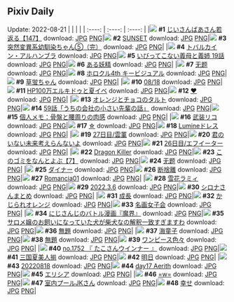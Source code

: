 ## Pixiv Daily
Update: 2022-08-21
|      |      |      |
| :----: | :----: | :----: |
|![](https://pixiv.microyu.workers.dev/c/240x480/img-master/img/2022/08/20/11/08/08/100621687_p0_master1200.jpg) **#1** [じいさんばあさん若返る【147】](https://www.pixiv.net/artworks/100621687) download: [JPG](https://pixiv.microyu.workers.dev/img-original/img/2022/08/20/11/08/08/100621687_p0.jpg) [PNG](https://pixiv.microyu.workers.dev/img-original/img/2022/08/20/11/08/08/100621687_p0.png)|![](https://pixiv.microyu.workers.dev/c/240x480/img-master/img/2022/08/19/00/00/03/100588101_p0_master1200.jpg) **#2** [SUNSET](https://www.pixiv.net/artworks/100588101) download: [JPG](https://pixiv.microyu.workers.dev/img-original/img/2022/08/19/00/00/03/100588101_p0.jpg) [PNG](https://pixiv.microyu.workers.dev/img-original/img/2022/08/19/00/00/03/100588101_p0.png)|![](https://pixiv.microyu.workers.dev/c/240x480/img-master/img/2022/08/19/00/00/34/100588249_p0_master1200.jpg) **#3** [突然変異系幼馴染ちゃん⑤（完）](https://www.pixiv.net/artworks/100588249) download: [JPG](https://pixiv.microyu.workers.dev/img-original/img/2022/08/19/00/00/34/100588249_p0.jpg) [PNG](https://pixiv.microyu.workers.dev/img-original/img/2022/08/19/00/00/34/100588249_p0.png)|
|![](https://pixiv.microyu.workers.dev/c/240x480/img-master/img/2022/08/19/00/00/08/100588138_p0_master1200.jpg) **#4** [トバルカイン・アルハンブラ](https://www.pixiv.net/artworks/100588138) download: [JPG](https://pixiv.microyu.workers.dev/img-original/img/2022/08/19/00/00/08/100588138_p0.jpg) [PNG](https://pixiv.microyu.workers.dev/img-original/img/2022/08/19/00/00/08/100588138_p0.png)|![](https://pixiv.microyu.workers.dev/c/240x480/img-master/img/2022/08/20/00/01/09/100612683_p0_master1200.jpg) **#5** [いびってこない義母と義姉  19話](https://www.pixiv.net/artworks/100612683) download: [JPG](https://pixiv.microyu.workers.dev/img-original/img/2022/08/20/00/01/09/100612683_p0.jpg) [PNG](https://pixiv.microyu.workers.dev/img-original/img/2022/08/20/00/01/09/100612683_p0.png)|![](https://pixiv.microyu.workers.dev/c/240x480/img-master/img/2022/08/19/07/30/00/100594294_p0_master1200.jpg) **#6** [ある妖精](https://www.pixiv.net/artworks/100594294) download: [JPG](https://pixiv.microyu.workers.dev/img-original/img/2022/08/19/07/30/00/100594294_p0.jpg) [PNG](https://pixiv.microyu.workers.dev/img-original/img/2022/08/19/07/30/00/100594294_p0.png)|
|![](https://pixiv.microyu.workers.dev/c/240x480/img-master/img/2022/08/19/01/21/59/100590460_p0_master1200.jpg) **#7** [无题](https://www.pixiv.net/artworks/100590460) download: [JPG](https://pixiv.microyu.workers.dev/img-original/img/2022/08/19/01/21/59/100590460_p0.jpg) [PNG](https://pixiv.microyu.workers.dev/img-original/img/2022/08/19/01/21/59/100590460_p0.png)|![](https://pixiv.microyu.workers.dev/c/240x480/img-master/img/2022/08/20/00/18/03/100613394_p0_master1200.jpg) **#8** [ホロクル4th キービジュアル](https://www.pixiv.net/artworks/100613394) download: [JPG](https://pixiv.microyu.workers.dev/img-original/img/2022/08/20/00/18/03/100613394_p0.jpg) [PNG](https://pixiv.microyu.workers.dev/img-original/img/2022/08/20/00/18/03/100613394_p0.png)|![](https://pixiv.microyu.workers.dev/c/240x480/img-master/img/2022/08/19/15/04/21/100599661_p0_master1200.jpg) **#9** [草蛍ちゃん](https://www.pixiv.net/artworks/100599661) download: [JPG](https://pixiv.microyu.workers.dev/img-original/img/2022/08/19/15/04/21/100599661_p0.jpg) [PNG](https://pixiv.microyu.workers.dev/img-original/img/2022/08/19/15/04/21/100599661_p0.png)|
|![](https://pixiv.microyu.workers.dev/c/240x480/img-master/img/2022/08/20/02/23/20/100616129_p0_master1200.jpg) **#10** [08/18](https://www.pixiv.net/artworks/100616129) download: [JPG](https://pixiv.microyu.workers.dev/img-original/img/2022/08/20/02/23/20/100616129_p0.jpg) [PNG](https://pixiv.microyu.workers.dev/img-original/img/2022/08/20/02/23/20/100616129_p0.png)|![](https://pixiv.microyu.workers.dev/c/240x480/img-master/img/2022/08/19/00/49/19/100589734_p0_master1200.jpg) **#11** [HP100万エルキドゥと夏イベ](https://www.pixiv.net/artworks/100589734) download: [JPG](https://pixiv.microyu.workers.dev/img-original/img/2022/08/19/00/49/19/100589734_p0.jpg) [PNG](https://pixiv.microyu.workers.dev/img-original/img/2022/08/19/00/49/19/100589734_p0.png)|![](https://pixiv.microyu.workers.dev/c/240x480/img-master/img/2022/08/19/20/29/30/100606191_p0_master1200.jpg) **#12** [❤](https://www.pixiv.net/artworks/100606191) download: [JPG](https://pixiv.microyu.workers.dev/img-original/img/2022/08/19/20/29/30/100606191_p0.jpg) [PNG](https://pixiv.microyu.workers.dev/img-original/img/2022/08/19/20/29/30/100606191_p0.png)|
|![](https://pixiv.microyu.workers.dev/c/240x480/img-master/img/2022/08/19/20/30/00/100606205_p0_master1200.jpg) **#13** [オレンジとチョコのタルト](https://www.pixiv.net/artworks/100606205) download: [JPG](https://pixiv.microyu.workers.dev/img-original/img/2022/08/19/20/30/00/100606205_p0.jpg) [PNG](https://pixiv.microyu.workers.dev/img-original/img/2022/08/19/20/30/00/100606205_p0.png)|![](https://pixiv.microyu.workers.dev/c/240x480/img-master/img/2022/08/19/12/24/55/100597518_p0_master1200.jpg) **#14** [59話「うちの会社の小さい先輩の話」](https://www.pixiv.net/artworks/100597518) download: [JPG](https://pixiv.microyu.workers.dev/img-original/img/2022/08/19/12/24/55/100597518_p0.jpg) [PNG](https://pixiv.microyu.workers.dev/img-original/img/2022/08/19/12/24/55/100597518_p0.png)|![](https://pixiv.microyu.workers.dev/c/240x480/img-master/img/2022/08/20/08/00/02/100619257_p0_master1200.jpg) **#15** [個人メモ：骨盤と腰周りの肉感](https://www.pixiv.net/artworks/100619257) download: [JPG](https://pixiv.microyu.workers.dev/img-original/img/2022/08/20/08/00/02/100619257_p0.jpg) [PNG](https://pixiv.microyu.workers.dev/img-original/img/2022/08/20/08/00/02/100619257_p0.png)|
|![](https://pixiv.microyu.workers.dev/c/240x480/img-master/img/2022/08/21/11/42/10/100615058_p0_master1200.jpg) **#16** [武装リコ](https://www.pixiv.net/artworks/100615058) download: [JPG](https://pixiv.microyu.workers.dev/img-original/img/2022/08/21/11/42/10/100615058_p0.jpg) [PNG](https://pixiv.microyu.workers.dev/img-original/img/2022/08/21/11/42/10/100615058_p0.png)|![](https://pixiv.microyu.workers.dev/c/240x480/img-master/img/2022/08/20/16/47/51/100627496_p0_master1200.jpg) **#17** [☆](https://www.pixiv.net/artworks/100627496) download: [JPG](https://pixiv.microyu.workers.dev/img-original/img/2022/08/20/16/47/51/100627496_p0.jpg) [PNG](https://pixiv.microyu.workers.dev/img-original/img/2022/08/20/16/47/51/100627496_p0.png)|![](https://pixiv.microyu.workers.dev/c/240x480/img-master/img/2022/08/19/00/00/08/100588134_p0_master1200.jpg) **#18** [Lumineドレス](https://www.pixiv.net/artworks/100588134) download: [JPG](https://pixiv.microyu.workers.dev/img-original/img/2022/08/19/00/00/08/100588134_p0.jpg) [PNG](https://pixiv.microyu.workers.dev/img-original/img/2022/08/19/00/00/08/100588134_p0.png)|
|![](https://pixiv.microyu.workers.dev/c/240x480/img-master/img/2022/08/20/00/00/28/100612538_p0_master1200.jpg) **#19** [27日目/雲菫](https://www.pixiv.net/artworks/100612538) download: [JPG](https://pixiv.microyu.workers.dev/img-original/img/2022/08/20/00/00/28/100612538_p0.jpg) [PNG](https://pixiv.microyu.workers.dev/img-original/img/2022/08/20/00/00/28/100612538_p0.png)|![](https://pixiv.microyu.workers.dev/c/240x480/img-master/img/2022/08/19/18/49/35/100603697_p0_master1200.jpg) **#20** [君のいない未来考えらんないよ](https://www.pixiv.net/artworks/100603697) download: [JPG](https://pixiv.microyu.workers.dev/img-original/img/2022/08/19/18/49/35/100603697_p0.jpg) [PNG](https://pixiv.microyu.workers.dev/img-original/img/2022/08/19/18/49/35/100603697_p0.png)|![](https://pixiv.microyu.workers.dev/c/240x480/img-master/img/2022/08/19/00/00/14/100588177_p0_master1200.jpg) **#21** [26日目/エフイーター](https://www.pixiv.net/artworks/100588177) download: [JPG](https://pixiv.microyu.workers.dev/img-original/img/2022/08/19/00/00/14/100588177_p0.jpg) [PNG](https://pixiv.microyu.workers.dev/img-original/img/2022/08/19/00/00/14/100588177_p0.png)|
|![](https://pixiv.microyu.workers.dev/c/240x480/img-master/img/2022/08/20/00/07/02/100612997_p0_master1200.jpg) **#22** [Dragon Killer](https://www.pixiv.net/artworks/100612997) download: [JPG](https://pixiv.microyu.workers.dev/img-original/img/2022/08/20/00/07/02/100612997_p0.jpg) [PNG](https://pixiv.microyu.workers.dev/img-original/img/2022/08/20/00/07/02/100612997_p0.png)|![](https://pixiv.microyu.workers.dev/c/240x480/img-master/img/2022/08/20/12/37/41/100623158_p0_master1200.jpg) **#23** [このゴミをなんとよぶ【7】](https://www.pixiv.net/artworks/100623158) download: [JPG](https://pixiv.microyu.workers.dev/img-original/img/2022/08/20/12/37/41/100623158_p0.jpg) [PNG](https://pixiv.microyu.workers.dev/img-original/img/2022/08/20/12/37/41/100623158_p0.png)|![](https://pixiv.microyu.workers.dev/c/240x480/img-master/img/2022/08/19/00/14/57/100588793_p0_master1200.jpg) **#24** [无题](https://www.pixiv.net/artworks/100588793) download: [JPG](https://pixiv.microyu.workers.dev/img-original/img/2022/08/19/00/14/57/100588793_p0.jpg) [PNG](https://pixiv.microyu.workers.dev/img-original/img/2022/08/19/00/14/57/100588793_p0.png)|
|![](https://pixiv.microyu.workers.dev/c/240x480/img-master/img/2022/08/19/13/00/49/100598043_p0_master1200.jpg) **#25** [ダイナー](https://www.pixiv.net/artworks/100598043) download: [JPG](https://pixiv.microyu.workers.dev/img-original/img/2022/08/19/13/00/49/100598043_p0.jpg) [PNG](https://pixiv.microyu.workers.dev/img-original/img/2022/08/19/13/00/49/100598043_p0.png)|![](https://pixiv.microyu.workers.dev/c/240x480/img-master/img/2022/08/19/01/26/56/100590570_p0_master1200.jpg) **#26** [断捨離](https://www.pixiv.net/artworks/100590570) download: [JPG](https://pixiv.microyu.workers.dev/img-original/img/2022/08/19/01/26/56/100590570_p0.jpg) [PNG](https://pixiv.microyu.workers.dev/img-original/img/2022/08/19/01/26/56/100590570_p0.png)|![](https://pixiv.microyu.workers.dev/c/240x480/img-master/img/2022/08/20/00/01/30/100612710_p0_master1200.jpg) **#27** [Romancia01](https://www.pixiv.net/artworks/100612710) download: [JPG](https://pixiv.microyu.workers.dev/img-original/img/2022/08/20/00/01/30/100612710_p0.jpg) [PNG](https://pixiv.microyu.workers.dev/img-original/img/2022/08/20/00/01/30/100612710_p0.png)|
|![](https://pixiv.microyu.workers.dev/c/240x480/img-master/img/2022/08/19/00/42/29/100589571_p0_master1200.jpg) **#28** [雪花ラミィ](https://www.pixiv.net/artworks/100589571) download: [JPG](https://pixiv.microyu.workers.dev/img-original/img/2022/08/19/00/42/29/100589571_p0.jpg) [PNG](https://pixiv.microyu.workers.dev/img-original/img/2022/08/19/00/42/29/100589571_p0.png)|![](https://pixiv.microyu.workers.dev/c/240x480/img-master/img/2022/08/19/12/00/01/100597136_p0_master1200.jpg) **#29** [2022.3.6](https://www.pixiv.net/artworks/100597136) download: [JPG](https://pixiv.microyu.workers.dev/img-original/img/2022/08/19/12/00/01/100597136_p0.jpg) [PNG](https://pixiv.microyu.workers.dev/img-original/img/2022/08/19/12/00/01/100597136_p0.png)|![](https://pixiv.microyu.workers.dev/c/240x480/img-master/img/2022/08/19/20/21/58/100605980_p0_master1200.jpg) **#30** [シロナさんまとめ](https://www.pixiv.net/artworks/100605980) download: [JPG](https://pixiv.microyu.workers.dev/img-original/img/2022/08/19/20/21/58/100605980_p0.jpg) [PNG](https://pixiv.microyu.workers.dev/img-original/img/2022/08/19/20/21/58/100605980_p0.png)|
|![](https://pixiv.microyu.workers.dev/c/240x480/img-master/img/2022/08/20/13/39/34/100624122_p0_master1200.jpg) **#31** [成長](https://www.pixiv.net/artworks/100624122) download: [JPG](https://pixiv.microyu.workers.dev/img-original/img/2022/08/20/13/39/34/100624122_p0.jpg) [PNG](https://pixiv.microyu.workers.dev/img-original/img/2022/08/20/13/39/34/100624122_p0.png)|![](https://pixiv.microyu.workers.dev/c/240x480/img-master/img/2022/08/20/20/30/01/100632991_p0_master1200.jpg) **#32** [かじられオレンジ](https://www.pixiv.net/artworks/100632991) download: [JPG](https://pixiv.microyu.workers.dev/img-original/img/2022/08/20/20/30/01/100632991_p0.jpg) [PNG](https://pixiv.microyu.workers.dev/img-original/img/2022/08/20/20/30/01/100632991_p0.png)|![](https://pixiv.microyu.workers.dev/c/240x480/img-master/img/2022/08/20/08/18/03/100619449_p0_master1200.jpg) **#33** [名画女子会](https://www.pixiv.net/artworks/100619449) download: [JPG](https://pixiv.microyu.workers.dev/img-original/img/2022/08/20/08/18/03/100619449_p0.jpg) [PNG](https://pixiv.microyu.workers.dev/img-original/img/2022/08/20/08/18/03/100619449_p0.png)|
|![](https://pixiv.microyu.workers.dev/c/240x480/img-master/img/2022/08/20/00/27/49/100613689_p0_master1200.jpg) **#34** [にじさんじのバトル漫画『魔界』](https://www.pixiv.net/artworks/100613689) download: [JPG](https://pixiv.microyu.workers.dev/img-original/img/2022/08/20/00/27/49/100613689_p0.jpg) [PNG](https://pixiv.microyu.workers.dev/img-original/img/2022/08/20/00/27/49/100613689_p0.png)|![](https://pixiv.microyu.workers.dev/c/240x480/img-master/img/2022/08/19/09/19/24/100595346_p0_master1200.jpg) **#35** [サロメ嬢のお飼いになっていた犬が柴犬なの解釈一致すぎますわ](https://www.pixiv.net/artworks/100595346) download: [JPG](https://pixiv.microyu.workers.dev/img-original/img/2022/08/19/09/19/24/100595346_p0.jpg) [PNG](https://pixiv.microyu.workers.dev/img-original/img/2022/08/19/09/19/24/100595346_p0.png)|![](https://pixiv.microyu.workers.dev/c/240x480/img-master/img/2022/08/20/20/06/39/100632345_p0_master1200.jpg) **#36** [無題](https://www.pixiv.net/artworks/100632345) download: [JPG](https://pixiv.microyu.workers.dev/img-original/img/2022/08/20/20/06/39/100632345_p0.jpg) [PNG](https://pixiv.microyu.workers.dev/img-original/img/2022/08/20/20/06/39/100632345_p0.png)|
|![](https://pixiv.microyu.workers.dev/c/240x480/img-master/img/2022/08/19/07/10/59/100594140_p0_master1200.jpg) **#37** [海童子](https://www.pixiv.net/artworks/100594140) download: [JPG](https://pixiv.microyu.workers.dev/img-original/img/2022/08/19/07/10/59/100594140_p0.jpg) [PNG](https://pixiv.microyu.workers.dev/img-original/img/2022/08/19/07/10/59/100594140_p0.png)|![](https://pixiv.microyu.workers.dev/c/240x480/img-master/img/2022/08/19/20/06/22/100605558_p0_master1200.jpg) **#38** [無題](https://www.pixiv.net/artworks/100605558) download: [JPG](https://pixiv.microyu.workers.dev/img-original/img/2022/08/19/20/06/22/100605558_p0.jpg) [PNG](https://pixiv.microyu.workers.dev/img-original/img/2022/08/19/20/06/22/100605558_p0.png)|![](https://pixiv.microyu.workers.dev/c/240x480/img-master/img/2022/08/19/06/00/31/100593607_p0_master1200.jpg) **#39** [ワンピース色々](https://www.pixiv.net/artworks/100593607) download: [JPG](https://pixiv.microyu.workers.dev/img-original/img/2022/08/19/06/00/31/100593607_p0.jpg) [PNG](https://pixiv.microyu.workers.dev/img-original/img/2022/08/19/06/00/31/100593607_p0.png)|
|![](https://pixiv.microyu.workers.dev/c/240x480/img-master/img/2022/08/19/01/19/57/100590411_p0_master1200.jpg) **#40** [no.1752 『 たこさんウインナー 』](https://www.pixiv.net/artworks/100590411) download: [JPG](https://pixiv.microyu.workers.dev/img-original/img/2022/08/19/01/19/57/100590411_p0.jpg) [PNG](https://pixiv.microyu.workers.dev/img-original/img/2022/08/19/01/19/57/100590411_p0.png)|![](https://pixiv.microyu.workers.dev/c/240x480/img-master/img/2022/08/19/20/56/26/100606903_p0_master1200.jpg) **#41** [三国夏美人揃](https://www.pixiv.net/artworks/100606903) download: [JPG](https://pixiv.microyu.workers.dev/img-original/img/2022/08/19/20/56/26/100606903_p0.jpg) [PNG](https://pixiv.microyu.workers.dev/img-original/img/2022/08/19/20/56/26/100606903_p0.png)|![](https://pixiv.microyu.workers.dev/c/240x480/img-master/img/2022/08/20/00/05/11/100612932_p0_master1200.jpg) **#42** [明日](https://www.pixiv.net/artworks/100612932) download: [JPG](https://pixiv.microyu.workers.dev/img-original/img/2022/08/20/00/05/11/100612932_p0.jpg) [PNG](https://pixiv.microyu.workers.dev/img-original/img/2022/08/20/00/05/11/100612932_p0.png)|
|![](https://pixiv.microyu.workers.dev/c/240x480/img-master/img/2022/08/19/01/07/40/100590142_p0_master1200.jpg) **#43** [20220818](https://www.pixiv.net/artworks/100590142) download: [JPG](https://pixiv.microyu.workers.dev/img-original/img/2022/08/19/01/07/40/100590142_p0.jpg) [PNG](https://pixiv.microyu.workers.dev/img-original/img/2022/08/19/01/07/40/100590142_p0.png)|![](https://pixiv.microyu.workers.dev/c/240x480/img-master/img/2022/08/19/00/00/11/100588162_p0_master1200.jpg) **#44** [day17 Aerith](https://www.pixiv.net/artworks/100588162) download: [JPG](https://pixiv.microyu.workers.dev/img-original/img/2022/08/19/00/00/11/100588162_p0.jpg) [PNG](https://pixiv.microyu.workers.dev/img-original/img/2022/08/19/00/00/11/100588162_p0.png)|![](https://pixiv.microyu.workers.dev/c/240x480/img-master/img/2022/08/19/12/36/41/100597650_p0_master1200.jpg) **#45** [エリシア](https://www.pixiv.net/artworks/100597650) download: [JPG](https://pixiv.microyu.workers.dev/img-original/img/2022/08/19/12/36/41/100597650_p0.jpg) [PNG](https://pixiv.microyu.workers.dev/img-original/img/2022/08/19/12/36/41/100597650_p0.png)|
|![](https://pixiv.microyu.workers.dev/c/240x480/img-master/img/2022/08/20/00/00/40/100612595_p0_master1200.jpg) **#46** [=w=](https://www.pixiv.net/artworks/100612595) download: [JPG](https://pixiv.microyu.workers.dev/img-original/img/2022/08/20/00/00/40/100612595_p0.jpg) [PNG](https://pixiv.microyu.workers.dev/img-original/img/2022/08/20/00/00/40/100612595_p0.png)|![](https://pixiv.microyu.workers.dev/c/240x480/img-master/img/2022/08/20/00/01/30/100612711_p0_master1200.jpg) **#47** [室内プールJKさん](https://www.pixiv.net/artworks/100612711) download: [JPG](https://pixiv.microyu.workers.dev/img-original/img/2022/08/20/00/01/30/100612711_p0.jpg) [PNG](https://pixiv.microyu.workers.dev/img-original/img/2022/08/20/00/01/30/100612711_p0.png)|![](https://pixiv.microyu.workers.dev/c/240x480/img-master/img/2022/08/19/03/24/18/100592342_p0_master1200.jpg) **#48** [幸せ](https://www.pixiv.net/artworks/100592342) download: [JPG](https://pixiv.microyu.workers.dev/img-original/img/2022/08/19/03/24/18/100592342_p0.jpg) [PNG](https://pixiv.microyu.workers.dev/img-original/img/2022/08/19/03/24/18/100592342_p0.png)|
